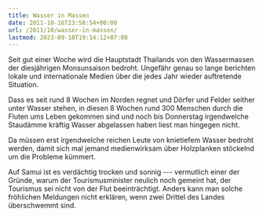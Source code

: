 ```yaml
---
title: Wasser in Massen
date: 2011-10-16T23:58:54+00:00
url: /2011/10/wasser-in-massen/
lastmod: 2023-09-10T19:14:12+07:00
---
```

Seit gut einer Woche wird die Hauptstadt Thailands von den Wassermassen der diesjährigen Monsunsaison bedroht. Ungefähr genau so lange berichten lokale und internationale Medien über die jedes Jahr wieder auftretende Situation.

Dass es seit rund 8 Wochen im Norden regnet und Dörfer und Felder seither unter Wasser stehen, in diesen 8 Wochen rund 300 Menschen durch die Fluten ums Leben gekommen sind und noch bis Donnerstag irgendwelche Staudämme kräftig Wasser abgelassen haben liest man hingegen nicht.

Da müssen erst irgendwelche reichen Leute von knietiefem Wasser bedroht werden, damit sich mal jemand medienwirksam über Holzplanken stöckelnd um die Probleme kümmert.

Auf Samui ist es verdächtig trocken und sonnig --- vermutlich einer der Gründe, warum der Tourismusminister neulich noch gemeint hat, der Tourismus sei nicht von der Flut beeinträchtigt. Anders kann man solche fröhlichen Meldungen nicht erklären, wenn zwei Drittel des Landes überschwemmt sind.
